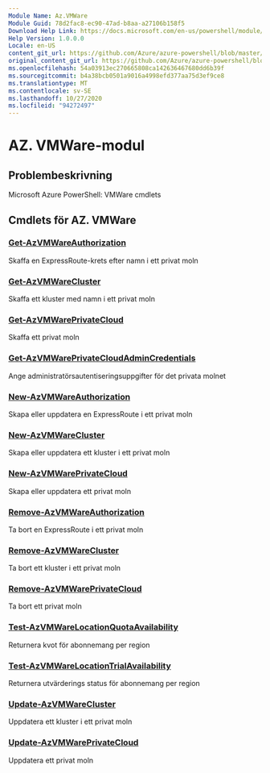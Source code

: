 ```yaml
---
Module Name: Az.VMWare
Module Guid: 78d2fac8-ec90-47ad-b8aa-a27106b158f5
Download Help Link: https://docs.microsoft.com/en-us/powershell/module/az.vmware
Help Version: 1.0.0.0
Locale: en-US
content_git_url: https://github.com/Azure/azure-powershell/blob/master/src/VMWare/help/Az.VMWare.md
original_content_git_url: https://github.com/Azure/azure-powershell/blob/master/src/VMWare/help/Az.VMWare.md
ms.openlocfilehash: 54a03913ec270665808ca142636467680dd6b39f
ms.sourcegitcommit: b4a38bcb0501a9016a4998efd377aa75d3ef9ce8
ms.translationtype: MT
ms.contentlocale: sv-SE
ms.lasthandoff: 10/27/2020
ms.locfileid: "94272497"
---
```

# AZ. VMWare-modul
## Problembeskrivning
Microsoft Azure PowerShell: VMWare cmdlets

## Cmdlets för AZ. VMWare
### [Get-AzVMWareAuthorization](Get-AzVMWareAuthorization.md)
Skaffa en ExpressRoute-krets efter namn i ett privat moln

### [Get-AzVMWareCluster](Get-AzVMWareCluster.md)
Skaffa ett kluster med namn i ett privat moln

### [Get-AzVMWarePrivateCloud](Get-AzVMWarePrivateCloud.md)
Skaffa ett privat moln

### [Get-AzVMWarePrivateCloudAdminCredentials](Get-AzVMWarePrivateCloudAdminCredentials.md)
Ange administratörsautentiseringsuppgifter för det privata molnet

### [New-AzVMWareAuthorization](New-AzVMWareAuthorization.md)
Skapa eller uppdatera en ExpressRoute i ett privat moln

### [New-AzVMWareCluster](New-AzVMWareCluster.md)
Skapa eller uppdatera ett kluster i ett privat moln

### [New-AzVMWarePrivateCloud](New-AzVMWarePrivateCloud.md)
Skapa eller uppdatera ett privat moln

### [Remove-AzVMWareAuthorization](Remove-AzVMWareAuthorization.md)
Ta bort en ExpressRoute i ett privat moln

### [Remove-AzVMWareCluster](Remove-AzVMWareCluster.md)
Ta bort ett kluster i ett privat moln

### [Remove-AzVMWarePrivateCloud](Remove-AzVMWarePrivateCloud.md)
Ta bort ett privat moln

### [Test-AzVMWareLocationQuotaAvailability](Test-AzVMWareLocationQuotaAvailability.md)
Returnera kvot för abonnemang per region

### [Test-AzVMWareLocationTrialAvailability](Test-AzVMWareLocationTrialAvailability.md)
Returnera utvärderings status för abonnemang per region

### [Update-AzVMWareCluster](Update-AzVMWareCluster.md)
Uppdatera ett kluster i ett privat moln

### [Update-AzVMWarePrivateCloud](Update-AzVMWarePrivateCloud.md)
Uppdatera ett privat moln

